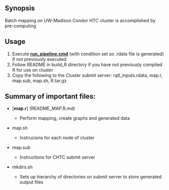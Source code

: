 ## Synopsis
Batch mapping on UW-Madison Condor HTC cluster is accomplished by pre-computing 

## Usage
1. Execute [**run_pipeline.cmd**](../../) (with condition set so .rdata file is generated) if not previously executed
4. Follow README in build_R directory if you have not previously compiled R for use on cluster
5. Copy the following to the Cluster submit server:
		rqtl_inputs.rdata, map.r, map.sub, map.sh, R.tar.gz


## Summary of important files:
* [**map.r**] (README_MAP.R.md)
  * Perform mapping, create graphs and generated data

* map.sh
  * Instrucions for each node of cluster

* map.sub
  * Instructions for CHTC submit server

* mkdirs.sh
  * Sets up hierarchy of directories on submit server to store generated output files

